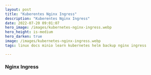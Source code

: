 ```yaml
---
layout: post
title: "Kuberentes Nginx Ingress"
description: "Kuberentes Nginx Ingress"
date: 2022-07-20 09:01:07
hero_image: /images/kubernetes-nginx-ingress.webp
hero_height: is-medium
hero_darken: true
image: /images/kubernetes-nginx-ingress.webp
tags: linux docs minio learn kubernetes helm backup nginx ingress

---
```

### Nginx Ingress 

